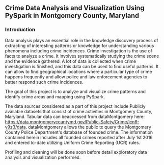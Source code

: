 ## Crime Data Analysis and Visualization Using PySpark in Montgomery County, Maryland 

### Introduction

Data analysis plays an essential role in the knowledge discovery process of extracting of interesting patterns or knowledge for understanding various phenomena including crime incidences. Crime investigation is the use of facts to analyze a crime. It involves systematically studying the crime scene and the evidence gathered. A lot of data is collected when crime investigation is finished, and this data can be used to find useful patterns. It can allow to find geographical locations where a particular type of crime happens frequently and allow police and law enforcement agencies to better respond such crime incidences.

The goal of this project is to analyze and visualize crime patterns and identify crime areas and mapping using PySpark.

The data sources considered as a part of this project include Publicly available datasets that consist of crime activities in Montgomery County, Maryland. Tabular data can beaccessed from dataMontgomery here: https://data.montgomerycountymd.gov/Public-Safety/Crime/icn6-v9z3/data. 
dataMontgomery allows the public to query the Montgomery County Police Department's database of founded crime. The information contained herein includes all founded crimes reported after July 1st 2016 and entered to-date utilizing Uniform Crime Reporting (UCR) rules.

Profiling and cleaning will be done soon before detail exploratory data analysis and visualization performed.


```python

```
